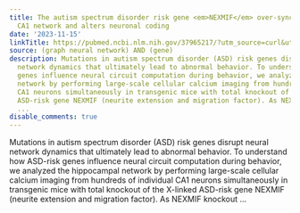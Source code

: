 ```yaml
---
title: The autism spectrum disorder risk gene <em>NEXMIF</em> over-synchronizes hippocampal
  CA1 network and alters neuronal coding
date: '2023-11-15'
linkTitle: https://pubmed.ncbi.nlm.nih.gov/37965217/?utm_source=curl&utm_medium=rss&utm_campaign=pubmed-2&utm_content=1x5bM_TNL8gjogAcnslpo2s2PbDe-61JVM2h9yowOYSiZ7Dkrt&fc=20220919211934&ff=20231116170728&v=2.17.9.post6+86293ac
source: (graph neural network) AND (gene)
description: Mutations in autism spectrum disorder (ASD) risk genes disrupt neural
  network dynamics that ultimately lead to abnormal behavior. To understand how ASD-risk
  genes influence neural circuit computation during behavior, we analyzed the hippocampal
  network by performing large-scale cellular calcium imaging from hundreds of individual
  CA1 neurons simultaneously in transgenic mice with total knockout of the X-linked
  ASD-risk gene NEXMIF (neurite extension and migration factor). As NEXMIF knockout
  ...
disable_comments: true
---
```

Mutations in autism spectrum disorder (ASD) risk genes disrupt neural network dynamics that ultimately lead to abnormal behavior. To understand how ASD-risk genes influence neural circuit computation during behavior, we analyzed the hippocampal network by performing large-scale cellular calcium imaging from hundreds of individual CA1 neurons simultaneously in transgenic mice with total knockout of the X-linked ASD-risk gene NEXMIF (neurite extension and migration factor). As NEXMIF knockout ...